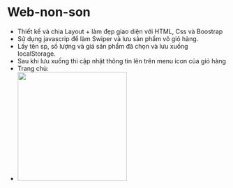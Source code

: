# Web-non-son
- Thiết kế và chia Layout + làm đẹp giao diện với HTML, Css và Boostrap
- Sử dụng javascrip để làm Swiper và lưu sản phẩm vô giỏ hàng.
- Lấy tên sp, số lượng và giá sản phẩm đã chọn và lưu xuống localStorage.
- Sau khi lưu xuống thì cập nhật thông tin lên trên menu icon của giỏ hàng
- Trang chủ:
- <img src="https://user-images.githubusercontent.com/101527833/169648174-adcb9770-949a-4093-9eab-67032072fe5b.png" width="250" />
  
